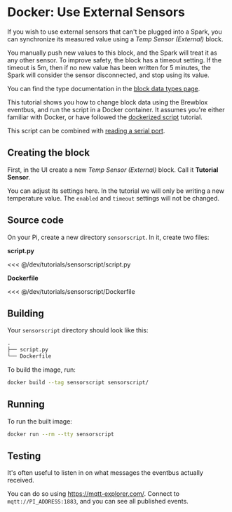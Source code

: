 # Docker: Use External Sensors

If you wish to use external sensors that can't be plugged into a Spark,
you can synchronize its measured value using a *Temp Sensor (External)* block.

You manually push new values to this block, and the Spark will treat it as any other sensor.
To improve safety, the block has a timeout setting.
If the timeout is 5m, then if no new value has been written for 5 minutes, the Spark will consider the sensor disconnected, and stop using its value.

You can find the type documentation in the [block data types page](../../reference/block_types.md).

This tutorial shows you how to change block data using the Brewblox eventbus, and run the script in a Docker container.
It assumes you're either familiar with Docker, or have followed the [dockerized script](../brewscript/) tutorial.

This script can be combined with [reading a serial port](../serialscript/).

## Creating the block

First, in the UI create a new *Temp Sensor (External)* block. Call it **Tutorial Sensor**.

You can adjust its settings here. In the tutorial we will only be writing a new temperature value.
The `enabled` and `timeout` settings will not be changed.

## Source code

On your Pi, create a new directory `sensorscript`. In it, create two files:

**script.py**

<<< @/dev/tutorials/sensorscript/script.py

**Dockerfile**

<<< @/dev/tutorials/sensorscript/Dockerfile

## Building

Your `sensorscript` directory should look like this:

```txt
.
├── script.py
└── Dockerfile
```

To build the image, run:

```sh
docker build --tag sensorscript sensorscript/
```

## Running

To run the built image:

```sh
docker run --rm --tty sensorscript
```

## Testing

It's often useful to listen in on what messages the eventbus actually received.

You can do so using <https://mqtt-explorer.com/>.
Connect to `mqtt://PI_ADDRESS:1883`, and you can see all published events.
